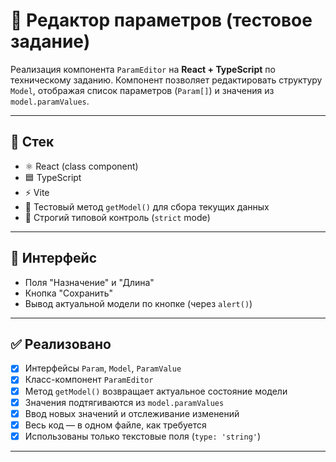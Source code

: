 # 🧩 Редактор параметров (тестовое задание)

Реализация компонента `ParamEditor` на **React + TypeScript** по техническому заданию. Компонент позволяет редактировать структуру `Model`, отображая список параметров (`Param[]`) и значения из `model.paramValues`.

---

## 📌 Стек

- ⚛️ React (class component)
- 🟦 TypeScript
- ⚡ Vite
- 🧪 Тестовый метод `getModel()` для сбора текущих данных
- 🎯 Строгий типовой контроль (`strict` mode)

---

## 📸 Интерфейс

- Поля "Назначение" и "Длина"
- Кнопка "Сохранить"
- Вывод актуальной модели по кнопке (через `alert()`)

---

## ✅ Реализовано

- [x] Интерфейсы `Param`, `Model`, `ParamValue`
- [x] Класс-компонент `ParamEditor`
- [x] Метод `getModel()` возвращает актуальное состояние модели
- [x] Значения подтягиваются из `model.paramValues`
- [x] Ввод новых значений и отслеживание изменений
- [x] Весь код — в одном файле, как требуется
- [x] Использованы только текстовые поля (`type: 'string'`)

---


